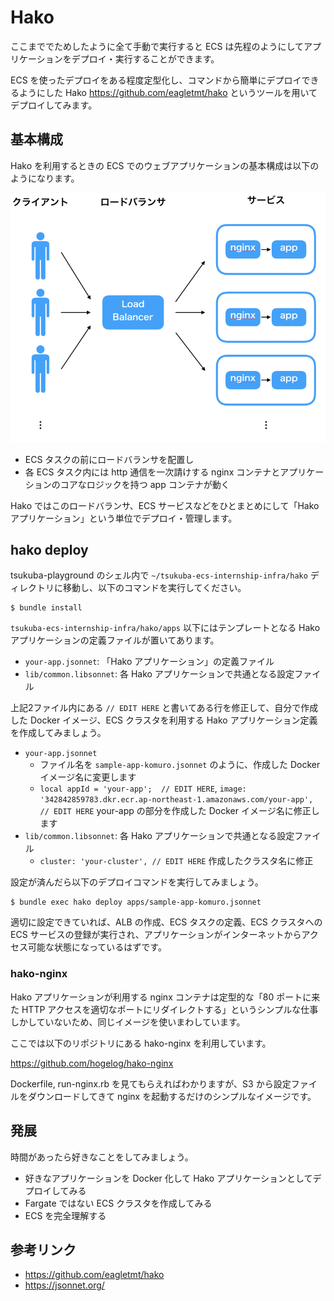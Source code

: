 # Hako
ここまででためしたように全て手動で実行すると ECS は先程のようにしてアプリケーションをデプロイ・実行することができます。

ECS を使ったデプロイをある程度定型化し、コマンドから簡単にデプロイできるようにした Hako <https://github.com/eagletmt/hako> というツールを用いてデプロイしてみます。

## 基本構成
Hako を利用するときの ECS でのウェブアプリケーションの基本構成は以下のようになります。

![](images/hako-basic.png)

- ECS タスクの前にロードバランサを配置し
- 各 ECS タスク内には http 通信を一次請けする nginx コンテナとアプリケーションのコアなロジックを持つ app コンテナが動く

Hako ではこのロードバランサ、ECS サービスなどをひとまとめにして「Hako アプリケーション」という単位でデプロイ・管理します。


## hako deploy
tsukuba-playground のシェル内で `~/tsukuba-ecs-internship-infra/hako` ディレクトリに移動し、以下のコマンドを実行してください。

```console
$ bundle install
```

`tsukuba-ecs-internship-infra/hako/apps` 以下にはテンプレートとなる Hako アプリケーションの定義ファイルが置いてあります。

- `your-app.jsonnet`: 「Hako アプリケーション」の定義ファイル
- `lib/common.libsonnet`: 各 Hako アプリケーションで共通となる設定ファイル

上記2ファイル内にある `// EDIT HERE` と書いてある行を修正して、自分で作成した Docker イメージ、ECS クラスタを利用する Hako アプリケーション定義を作成してみましょう。

- `your-app.jsonnet`
  - ファイル名を `sample-app-komuro.jsonnet` のように、作成した Docker イメージ名に変更します
  - `local appId = 'your-app';  // EDIT HERE`, `image: '342842859783.dkr.ecr.ap-northeast-1.amazonaws.com/your-app', // EDIT HERE` your-app の部分を作成した Docker イメージ名に修正します
- `lib/common.libsonnet`: 各 Hako アプリケーションで共通となる設定ファイル
  - `cluster: 'your-cluster', // EDIT HERE` 作成したクラスタ名に修正

設定が済んだら以下のデプロイコマンドを実行してみましょう。

```console
$ bundle exec hako deploy apps/sample-app-komuro.jsonnet
```

適切に設定できていれば、ALB の作成、ECS タスクの定義、ECS クラスタへの ECS サービスの登録が実行され、アプリケーションがインターネットからアクセス可能な状態になっているはずです。

### hako-nginx
Hako アプリケーションが利用する nginx コンテナは定型的な「80 ポートに来た HTTP アクセスを適切なポートにリダイレクトする」というシンプルな仕事しかしていないため、同じイメージを使いまわしています。

ここでは以下のリポジトリにある hako-nginx を利用しています。

<https://github.com/hogelog/hako-nginx>

Dockerfile, run-nginx.rb を見てもらえればわかりますが、S3 から設定ファイルをダウンロードしてきて nginx を起動するだけのシンプルなイメージです。

## 発展
時間があったら好きなことをしてみましょう。

- 好きなアプリケーションを Docker 化して Hako アプリケーションとしてデプロイしてみる
- Fargate ではない ECS クラスタを作成してみる
- ECS を完全理解する

## 参考リンク
- <https://github.com/eagletmt/hako>
- <https://jsonnet.org/>
